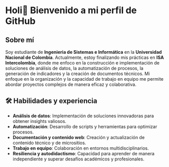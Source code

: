 # Holi👋 Bienvenido a mi perfil de GitHub

## Sobre mí
Soy estudiante de **Ingenieria de Sistemas e Informática** en la **Universidad Nacional de Colombia**. Actualmente, estoy finalizando mis prácticas en **ISA Intercolombia**, donde me enfoco en la construcción e implementación de soluciones de análisis de datos, la automatización de procesos, la generación de indicadores y la creación de documentos técnicos. Mi enfoque en la organización y la capacidad de trabajo en equipo me permite abordar proyectos complejos de manera eficaz y colaborativa.

## 🛠 Habilidades y experiencia
- **Análisis de datos**: Implementación de soluciones innovadoras para obtener insights valiosos.
- **Automatización**: Desarrollo de scripts y herramientas para optimizar procesos.
- **Documentación y contenido web**: Creación y actualización de contenido técnico y de micrositios.
- **Trabajo en equipo**: Colaboración en entornos multidisciplinarios.
- **Resiliencia y autodidactismo**: Capacidad para aprender de manera independiente y superar desafíos académicos y profesionales.
